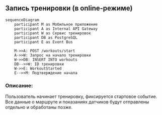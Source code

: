 ## Запись тренировки (в online-режиме)

```mermaid
sequenceDiagram
    participant M as Мобильное приложение
    participant A as Internal API Gateway
    participant W as Сервис тренировок
    participant DB as PostgreSQL
    participant E as Event Bus

    M->>A: POST /workouts/start
    A->>W: Запрос на начало тренировки
    W->>DB: INSERT INTO workouts
    DB-->>W: ID тренировки
    W->>E: WorkoutStarted
    E-->>M: Подтверждение начала
```

### Описание:
Пользователь начинает тренировку, фиксируется стартовое событие. Все данные о маршруте и показаниях датчиков будут отправлены отдельно и обработаны позже.